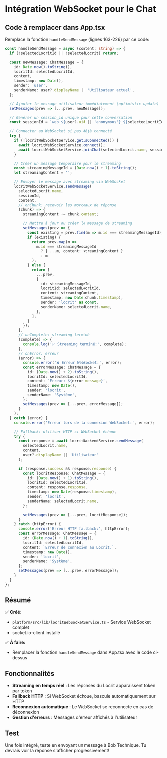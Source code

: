 # Intégration WebSocket pour le Chat

## Code à remplacer dans App.tsx

Remplace la fonction `handleSendMessage` (lignes 163-226) par ce code:

```typescript
const handleSendMessage = async (content: string) => {
  if (!selectedLocritId || !selectedLocrit) return;

  const newMessage: ChatMessage = {
    id: Date.now().toString(),
    locritId: selectedLocritId,
    content,
    timestamp: new Date(),
    sender: 'user',
    senderName: user?.displayName || 'Utilisateur actuel',
  };

  // Ajouter le message utilisateur immédiatement (optimistic update)
  setMessages(prev => [...prev, newMessage]);

  // Générer un session_id unique pour cette conversation
  const sessionId = `web_${user?.uid || 'anonymous'}_${selectedLocritId}`;

  // Connecter au WebSocket si pas déjà connecté
  try {
    if (!locritWebSocketService.getIsConnected()) {
      await locritWebSocketService.connect();
      await locritWebSocketService.joinChat(selectedLocrit.name, sessionId);
    }

    // Créer un message temporaire pour le streaming
    const streamingMessageId = (Date.now() + 1).toString();
    let streamingContent = '';

    // Envoyer le message avec streaming via WebSocket
    locritWebSocketService.sendMessage(
      selectedLocrit.name,
      sessionId,
      content,
      // onChunk: recevoir les morceaux de réponse
      (chunk) => {
        streamingContent += chunk.content;

        // Mettre à jour ou créer le message de streaming
        setMessages(prev => {
          const existing = prev.find(m => m.id === streamingMessageId);
          if (existing) {
            return prev.map(m =>
              m.id === streamingMessageId
                ? { ...m, content: streamingContent }
                : m
            );
          } else {
            return [
              ...prev,
              {
                id: streamingMessageId,
                locritId: selectedLocritId,
                content: streamingContent,
                timestamp: new Date(chunk.timestamp),
                sender: 'locrit' as const,
                senderName: selectedLocrit.name,
              },
            ];
          }
        });
      },
      // onComplete: streaming terminé
      (complete) => {
        console.log('✅ Streaming terminé:', complete);
      },
      // onError: erreur
      (error) => {
        console.error('❌ Erreur WebSocket:', error);
        const errorMessage: ChatMessage = {
          id: (Date.now() + 2).toString(),
          locritId: selectedLocritId,
          content: `Erreur: ${error.message}`,
          timestamp: new Date(),
          sender: 'locrit',
          senderName: 'Système',
        };
        setMessages(prev => [...prev, errorMessage]);
      }
    );
  } catch (error) {
    console.error('Erreur lors de la connexion WebSocket:', error);

    // Fallback: utiliser HTTP si WebSocket échoue
    try {
      const response = await locritBackendService.sendMessage(
        selectedLocrit.name,
        content,
        user?.displayName || 'Utilisateur'
      );

      if (response.success && response.response) {
        const locritResponse: ChatMessage = {
          id: (Date.now() + 1).toString(),
          locritId: selectedLocritId,
          content: response.response,
          timestamp: new Date(response.timestamp),
          sender: 'locrit',
          senderName: selectedLocrit.name,
        };

        setMessages(prev => [...prev, locritResponse]);
      }
    } catch (httpError) {
      console.error('Erreur HTTP fallback:', httpError);
      const errorMessage: ChatMessage = {
        id: (Date.now() + 1).toString(),
        locritId: selectedLocritId,
        content: `Erreur de connexion au Locrit.`,
        timestamp: new Date(),
        sender: 'locrit',
        senderName: 'Système',
      };
      setMessages(prev => [...prev, errorMessage]);
    }
  }
};
```

## Résumé

✅ **Créé:**
- `platform/src/lib/locritWebSocketService.ts` - Service WebSocket complet
- socket.io-client installé

✅ **À faire:**
- Remplacer la fonction `handleSendMessage` dans App.tsx avec le code ci-dessus

## Fonctionnalités

- **Streaming en temps réel** : Les réponses du Locrit apparaissent token par token
- **Fallback HTTP** : Si WebSocket échoue, bascule automatiquement sur HTTP
- **Reconnexion automatique** : Le WebSocket se reconnecte en cas de déconnexion
- **Gestion d'erreurs** : Messages d'erreur affichés à l'utilisateur

## Test

Une fois intégré, teste en envoyant un message à Bob Technique. Tu devrais voir la réponse s'afficher progressivement!
